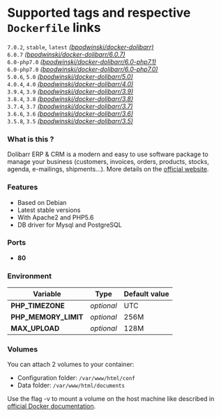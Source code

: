 # Supported tags and respective `Dockerfile` links

`7.0.2`, `stable`, `latest` [*(bpodwinski/docker-dolibarr)*](https://github.com/bpodwinski/docker-dolibarr)<br>
`6.0.7` [*(bpodwinski/docker-dolibarr/6.0.7)*](https://github.com/bpodwinski/docker-dolibarr/tree/6.0.7)<br>
`6.0-php7.0` [*(bpodwinski/docker-dolibarr/6.0-php7.1)*](https://github.com/bpodwinski/docker-dolibarr/tree/6.0-php7.1)<br>
`6.0-php7.0` [*(bpodwinski/docker-dolibarr/6.0-php7.0)*](https://github.com/bpodwinski/docker-dolibarr/tree/6.0-php7.0)<br>
`5.0.6`, `5.0` [*(bpodwinski/docker-dolibarr/5.0)*](https://github.com/bpodwinski/docker-dolibarr/tree/5.0)<br>
`4.0.4`, `4.0` [*(bpodwinski/docker-dolibarr/4.0)*](https://github.com/bpodwinski/docker-dolibarr/tree/4.0)<br>
`3.9.4`, `3.9` [*(bpodwinski/docker-dolibarr/3.9)*](https://github.com/bpodwinski/docker-dolibarr/tree/3.9)<br>
`3.8.4`, `3.8` [*(bpodwinski/docker-dolibarr/3.8)*](https://github.com/bpodwinski/docker-dolibarr/tree/3.8)<br>
`3.7.4`, `3.7` [*(bpodwinski/docker-dolibarr/3.7)*](https://github.com/bpodwinski/docker-dolibarr/tree/3.7)<br>
`3.6.6`, `3.6` [*(bpodwinski/docker-dolibarr/3.6)*](https://github.com/bpodwinski/docker-dolibarr/tree/3.6)<br>
`3.5.8`, `3.5` [*(bpodwinski/docker-dolibarr/3.5)*](https://github.com/bpodwinski/docker-dolibarr/tree/3.5)<br>

### What is this ?

Dolibarr ERP & CRM is a modern and easy to use software package to manage your business (customers, invoices, orders, products, stocks, agenda, e-mailings, shipments...). More details on the [official website](https://www.dolibarr.org/).

### Features

- Based on Debian
- Latest stable versions
- With Apache2 and PHP5.6
- DB driver for Mysql and PostgreSQL

### Ports

- **80**

### Environment

| Variable | Type | Default value |
| -------- | ---- | ------------- |
| **PHP_TIMEZONE** | *optional* | UTC
| **PHP_MEMORY_LIMIT** | *optional* | 256M
| **MAX_UPLOAD** | *optional* | 128M


### Volumes

You can attach 2 volumes to your container:

- Configuration folder: `/var/www/html/conf`
- Data folder: `/var/www/html/documents`

Use the flag -v to mount a volume on the host machine like described in [official Docker documentation](https://docs.docker.com/engine/userguide/containers/dockervolumes/).
